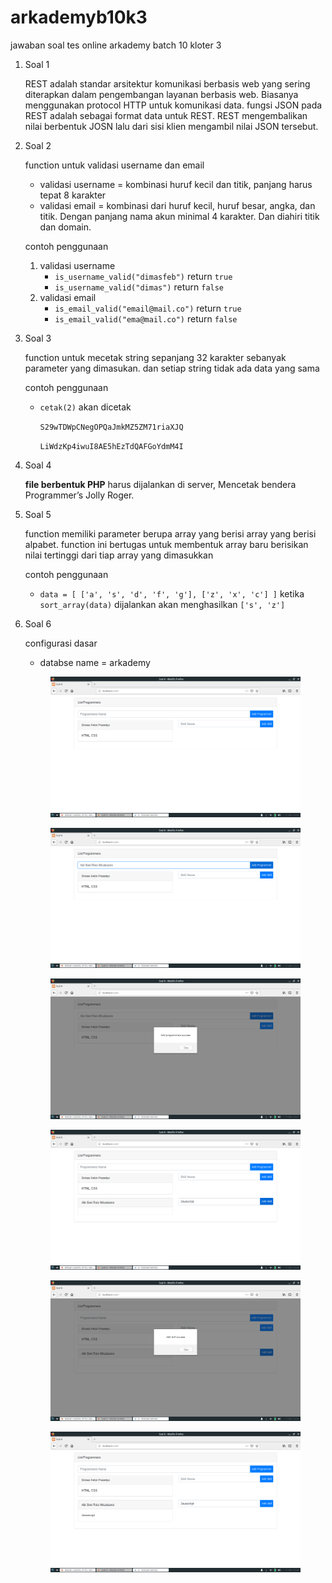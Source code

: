 # arkademyb10k3
jawaban soal tes online arkademy batch 10 kloter 3

1. Soal 1

	REST adalah standar arsitektur komunikasi berbasis web yang sering diterapkan dalam pengembangan layanan berbasis web. Biasanya menggunakan protocol HTTP untuk komunikasi data. fungsi JSON pada REST adalah sebagai format data untuk REST. REST mengembalikan nilai berbentuk JOSN lalu dari sisi klien mengambil nilai JSON tersebut.

2. Soal 2

	function untuk validasi username dan email

	* validasi username = kombinasi huruf kecil dan titik, panjang harus tepat 8 karakter
	* validasi email = kombinasi dari huruf kecil, huruf besar, angka, dan titik. Dengan panjang nama akun minimal 4 karakter. Dan diahiri titik dan domain.

	contoh penggunaan
	
	1. validasi username
		* `is_username_valid("dimasfeb")` return `true` 
		* `is_username_valid("dimas")` return `false`
	2. validasi email
		* `is_email_valid("email@mail.co")` return `true`
		* `is_email_valid("ema@mail.co")` return `false`

3. Soal 3

	function untuk mecetak string sepanjang 32 karakter sebanyak parameter yang dimasukan. dan setiap string tidak ada data yang sama

	contoh penggunaan

	* `cetak(2)` akan dicetak
	
		`S29wTDWpCNegOPQaJmkMZ5ZM71riaXJQ`
		
		`LiWdzKp4iwuI8AE5hEzTdQAFGoYdmM4I`


4. Soal 4
	
	**file berbentuk PHP** harus dijalankan di server, Mencetak bendera Programmer’s Jolly Roger.


5. Soal 5

	function memiliki parameter berupa array yang berisi array yang berisi alpabet. function ini bertugas untuk membentuk array baru berisikan nilai tertinggi dari tiap array yang dimasukkan

	contoh penggunaan

	* `data = [ ['a', 's', 'd', 'f', 'g'], ['z', 'x', 'c'] ]` ketika `sort_array(data)` dijalankan akan menghasilkan `['s', 'z']`

6. Soal 6

	configurasi dasar
	
	* databse name = arkademy
	
	
	<p align="center">
  		<img src="https://github.com/dymzfp/arkademyb10k3/blob/master/assets/1.png" width="400" alt="accessibility text">
	</p>
	<p align="center">
  		<img src="https://github.com/dymzfp/arkademyb10k3/blob/master/assets/2.png" width="400" alt="accessibility text">
	</p>
	<p align="center">
  		<img src="https://github.com/dymzfp/arkademyb10k3/blob/master/assets/3.png" width="400" alt="accessibility text">
	</p>
	<p align="center">
  		<img src="https://github.com/dymzfp/arkademyb10k3/blob/master/assets/4.png" width="400" alt="accessibility text">
	</p>
	<p align="center">
  		<img src="https://github.com/dymzfp/arkademyb10k3/blob/master/assets/5.png" width="400" alt="accessibility text">
	</p>
	<p align="center">
  		<img src="https://github.com/dymzfp/arkademyb10k3/blob/master/assets/6.png" width="400" alt="accessibility text">
	</p>
